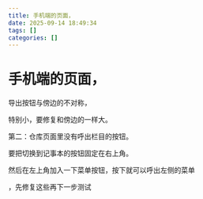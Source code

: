 ```yaml
---
title: 手机端的页面，
date: 2025-09-14 18:49:34
tags: []
categories: []
---
```


# 手机端的页面，

导出按钮与傍边的不对称，

特别小，要修复和傍边的一样大。

第二：仓库页面里没有呼出栏目的按钮。

要把切换到记事本的按钮固定在右上角。

然后在左上角加入一下菜单按钮，按下就可以呼出左侧的菜单


，先修复这些再下一步测试
